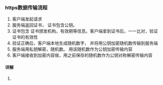  ### https数据传输流程

1. 客户端发起请求
2. 服务端返回证书， 证书包含公钥。 
3. 证书包含 证书颁发机构，有效期等信息。客户端拿到证书后，一一比对，验证证书的有效性
4. 验证正确后，客户端本地生成随机数字， 并将用公钥加密随机数传输到服务端
5. 服务端用私钥解密，随机数。 用该随机数作为公钥加密传输内容
6. 客户端接收到加密内容侯，用之前保存的随机数作为公钥对称解密传输内容

#### 详解

1. 
